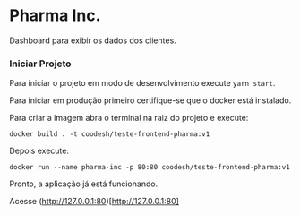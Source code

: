 # Pharma Inc.

Dashboard para exibir os dados dos clientes.

### Iniciar Projeto

Para iniciar o projeto em modo de desenvolvimento execute `yarn start`.

Para iniciar em produção primeiro certifique-se que o docker está instalado.

Para criar a imagem abra o terminal na raiz do projeto e execute: 

`docker build . -t coodesh/teste-frontend-pharma:v1`

Depois execute: 

`docker run --name pharma-inc -p 80:80 coodesh/teste-frontend-pharma:v1`

Pronto, a aplicação já está funcionando. 

Acesse (http://127.0.0.1:80)[http://127.0.0.1:80]